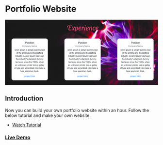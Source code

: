 # Portfolio Website
![App Display](assets/Thumbnail.png)

## Introduction
Now you can build your own portfolio website within an hour. Follow the below tutorial and make your own website. 
- [Watch Tutorial](https://www.youtube.com/playlist?list=PL0xYQ08Z9gFopOBn7HVjf0RzfAO6ckVVA)

### [Live Demo](https://webd-with-sg.github.io/Portfolio-Website/)
